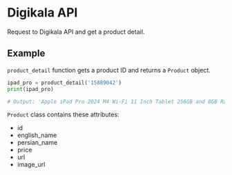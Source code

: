 # Digikala API

Request to Digikala API and get a product detail.

## Example

`product_detail` function gets a product ID and returns a `Product` object.

```python
ipad_pro = product_detail('15889042')
print(ipad_pro)

# Output: 'Apple iPad Pro 2024 M4 Wi-Fi 11 Inch Tablet 256GB and 8GB Ram'
```

`Product` class contains these attributes:
- id
- english_name
- persian_name
- price
- url
- image_url